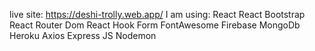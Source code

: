 live site: https://deshi-trolly.web.app/
I am using: 
React
React Bootstrap
React Router Dom
React Hook Form
FontAwesome
Firebase
MongoDb
Heroku
Axios
Express JS
Nodemon
